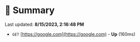 # 📖 Summary
Last updated: **8/15/2023, 2:16:48 PM**

- `GET` [https://google.com](https://google.com) - **Up** (160ms)

